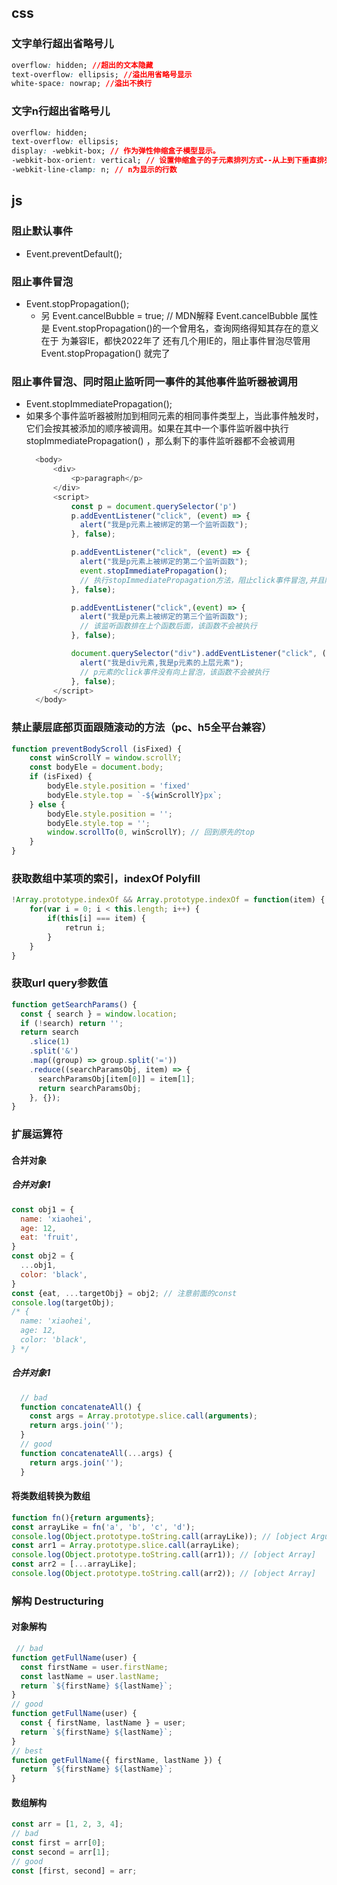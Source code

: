 ## css
### 文字单行超出省略号儿
```css
overflow: hidden; //超出的文本隐藏
text-overflow: ellipsis; //溢出用省略号显示
white-space: nowrap; //溢出不换行
```
### 文字n行超出省略号儿
```css
overflow: hidden;
text-overflow: ellipsis;
display: -webkit-box; // 作为弹性伸缩盒子模型显示。
-webkit-box-orient: vertical; // 设置伸缩盒子的子元素排列方式--从上到下垂直排列
-webkit-line-clamp: n; // n为显示的行数
```

## js
### 阻止默认事件
- Event.preventDefault();
### 阻止事件冒泡
- Event.stopPropagation();
  - 另 Event.cancelBubble = true; // MDN解释 Event.cancelBubble 属性是 Event.stopPropagation()的一个曾用名，查询网络得知其存在的意义在于 为兼容IE，都快2022年了 还有几个用IE的，阻止事件冒泡尽管用 Event.stopPropagation() 就完了
### 阻止事件冒泡、同时阻止监听同一事件的其他事件监听器被调用
- Event.stopImmediatePropagation();
- 如果多个事件监听器被附加到相同元素的相同事件类型上，当此事件触发时，它们会按其被添加的顺序被调用。如果在其中一个事件监听器中执行 stopImmediatePropagation() ，那么剩下的事件监听器都不会被调用
  ```javascript
    <body>
        <div>
            <p>paragraph</p>
        </div>
        <script>
            const p = document.querySelector('p')
            p.addEventListener("click", (event) => {
              alert("我是p元素上被绑定的第一个监听函数");
            }, false);

            p.addEventListener("click", (event) => {
              alert("我是p元素上被绑定的第二个监听函数");
              event.stopImmediatePropagation();
              // 执行stopImmediatePropagation方法，阻止click事件冒泡,并且阻止p元素上绑定的其他click事件的事件监听函数的执行
            }, false);

            p.addEventListener("click",(event) => {
              alert("我是p元素上被绑定的第三个监听函数");
              // 该监听函数排在上个函数后面，该函数不会被执行
            }, false);

            document.querySelector("div").addEventListener("click", (event) => {
              alert("我是div元素,我是p元素的上层元素");
              // p元素的click事件没有向上冒泡，该函数不会被执行
            }, false);
        </script>
    </body>
  ```
### 禁止蒙层底部页面跟随滚动的方法（pc、h5全平台兼容）
```javascript
function preventBodyScroll (isFixed) {
    const winScrollY = window.scrollY;
    const bodyEle = document.body;
    if (isFixed) {
        bodyEle.style.position = 'fixed'
        bodyEle.style.top = `-${winScrollY}px`;
    } else {
        bodyEle.style.position = '';
        bodyEle.style.top = '';
        window.scrollTo(0, winScrollY); // 回到原先的top
    }
}
```
### 获取数组中某项的索引，indexOf Polyfill
```javascript
!Array.prototype.indexOf && Array.prototype.indexOf = function(item) {
    for(var i = 0; i < this.length; i++) {
        if(this[i] === item) {
            retrun i;
        }
    }
}
```

### 获取url query参数值
```javascript
function getSearchParams() {
  const { search } = window.location;
  if (!search) return '';
  return search
    .slice(1)
    .split('&')
    .map((group) => group.split('='))
    .reduce((searchParamsObj, item) => {
      searchParamsObj[item[0]] = item[1];
      return searchParamsObj;
    }, {});
}
```

### 扩展运算符
#### 合并对象
##### 合并对象1
```javascript
const obj1 = {
  name: 'xiaohei',
  age: 12,
  eat: 'fruit',
}
const obj2 = {
  ...obj1,
  color: 'black',
}
const {eat, ...targetObj} = obj2; // 注意前面的const
console.log(targetObj);
/* {
  name: 'xiaohei',
  age: 12,
  color: 'black',
} */
```
##### 合并对象1
```javascript
  // bad
  function concatenateAll() {
    const args = Array.prototype.slice.call(arguments);
    return args.join('');
  }
  // good
  function concatenateAll(...args) {
    return args.join('');
  }
```
#### 将类数组转换为数组
```javascript
function fn(){return arguments};
const arrayLike = fn('a', 'b', 'c', 'd');
console.log(Object.prototype.toString.call(arrayLike)); // [object Arguments]
const arr1 = Array.prototype.slice.call(arrayLike);
console.log(Object.prototype.toString.call(arr1)); // [object Array]
const arr2 = [...arrayLike];
console.log(Object.prototype.toString.call(arr2)); // [object Array]
```

### 解构 Destructuring
#### 对象解构
```javascript
 // bad
function getFullName(user) {
  const firstName = user.firstName;
  const lastName = user.lastName;
  return `${firstName} ${lastName}`;
}
// good
function getFullName(user) {
  const { firstName, lastName } = user;
  return `${firstName} ${lastName}`;
}
// best
function getFullName({ firstName, lastName }) {
  return `${firstName} ${lastName}`;
}
```
#### 数组解构
```javascript
const arr = [1, 2, 3, 4];
// bad
const first = arr[0];
const second = arr[1];
// good
const [first, second] = arr;
```


